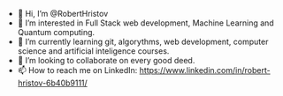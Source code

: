 - 👋 Hi, I’m @RobertHristov
- 👀 I’m interested in Full Stack web development, Machine Learning and Quantum computing.
- 🌱 I’m currently learning git, algorythms, web development, computer science and artificial inteligence courses.
- 💞️ I’m looking to collaborate on every good deed.
- 📫 How to reach me on LinkedIn: https://www.linkedin.com/in/robert-hristov-6b40b9111/


